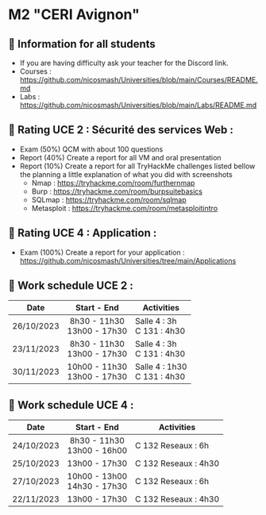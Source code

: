 # M2 "CERI Avignon"

## 📢 Information for all students

* If you are having difficulty ask your teacher for the Discord link.
* Courses : https://github.com/nicosmash/Universities/blob/main/Courses/README.md
* Labs : https://github.com/nicosmash/Universities/blob/main/Labs/README.md

## 📢 Rating UCE 2 : Sécurité des services Web :
* Exam (50%) QCM with about 100 questions
* Report (40%) Create a report for all VM and oral presentation
* Report (10%) Create a report for all TryHackMe challenges listed bellow the planning a little explanation of what you did with screenshots
    * Nmap : https://tryhackme.com/room/furthernmap
    * Burp : https://tryhackme.com/room/burpsuitebasics
    * SQLmap : https://tryhackme.com/room/sqlmap
    * Metasploit : https://tryhackme.com/room/metasploitintro 

## 📢 Rating UCE 4 : Application :
* Exam (100%) Create a report for your application : https://github.com/nicosmash/Universities/tree/main/Applications

## 📢 Work schedule UCE 2 :
| Date  | Start - End |  Activities |
| :---: | :---------: | ------------- |
| 26/10/2023  | 8h30 - 11h30 <br> 13h00 - 17h30  | Salle 4 : 3h <br> C 131 : 4h30 |
| 23/11/2023  | 8h30 - 11h30 <br> 13h00 - 17h30  | Salle 4 : 3h <br> C 131 : 4h30 |
| 30/11/2023  | 10h00 - 11h30 <br> 13h00 - 17h30  | Salle 4 : 1h30 <br> C 131 : 4h30 |

## 📢 Work schedule UCE 4 :
| Date  | Start - End |  Activities |
| :---: | :---------: | ------------- |
| 24/10/2023  | 8h30 - 11h30 <br> 13h00 - 16h00  | C 132 Reseaux : 6h |
| 25/10/2023  | 13h00 - 17h30  | C 132 Reseaux : 4h30 |
| 27/10/2023  | 10h00 - 13h00 <br> 14h30 - 17h30  | C 132 Reseaux : 6h |
| 22/11/2023  | 13h00 - 17h30  | C 132 Reseaux : 4h30 |
